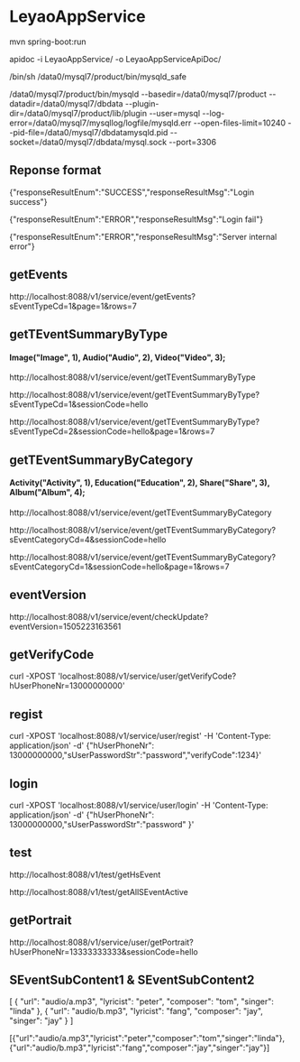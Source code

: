 # LeyaoAppService

mvn spring-boot:run

apidoc -i LeyaoAppService/ -o LeyaoAppServiceApiDoc/

/bin/sh /data0/mysql7/product/bin/mysqld_safe

/data0/mysql7/product/bin/mysqld --basedir=/data0/mysql7/product --datadir=/data0/mysql7/dbdata --plugin-dir=/data0/mysql7/product/lib/plugin --user=mysql --log-error=/data0/mysql7/mysqllog/logfile/mysqld.err --open-files-limit=10240 --pid-file=/data0/mysql7/dbdatamysqld.pid --socket=/data0/mysql7/dbdata/mysql.sock --port=3306


## Reponse format
{"responseResultEnum":"SUCCESS","responseResultMsg":"Login success"}

{"responseResultEnum":"ERROR","responseResultMsg":"Login fail"}

{"responseResultEnum":"ERROR","responseResultMsg":"Server internal error"}

## getEvents
http://localhost:8088/v1/service/event/getEvents?sEventTypeCd=1&page=1&rows=7

## getTEventSummaryByType
#### Image("Image", 1), Audio("Audio", 2), Video("Video", 3);
http://localhost:8088/v1/service/event/getTEventSummaryByType

http://localhost:8088/v1/service/event/getTEventSummaryByType?sEventTypeCd=1&sessionCode=hello

http://localhost:8088/v1/service/event/getTEventSummaryByType?sEventTypeCd=2&sessionCode=hello&page=1&rows=7

## getTEventSummaryByCategory
#### Activity("Activity", 1), Education("Education", 2),  Share("Share", 3), Album("Album", 4);
http://localhost:8088/v1/service/event/getTEventSummaryByCategory

http://localhost:8088/v1/service/event/getTEventSummaryByCategory?sEventCategoryCd=4&sessionCode=hello

http://localhost:8088/v1/service/event/getTEventSummaryByCategory?sEventCategoryCd=1&sessionCode=hello&page=1&rows=7

## eventVersion
http://localhost:8088/v1/service/event/checkUpdate?eventVersion=1505223163561


## getVerifyCode
curl -XPOST 'localhost:8088/v1/service/user/getVerifyCode?hUserPhoneNr=13000000000'

## regist
curl -XPOST 'localhost:8088/v1/service/user/regist' -H 'Content-Type: application/json' -d' {"hUserPhoneNr": 13000000000,"sUserPasswordStr":"password","verifyCode":1234}'

## login
curl -XPOST 'localhost:8088/v1/service/user/login' -H 'Content-Type: application/json' -d' {"hUserPhoneNr": 13000000000,"sUserPasswordStr":"password" }'

## test
http://localhost:8088/v1/test/getHsEvent

http://localhost:8088/v1/test/getAllSEventActive

## getPortrait
http://localhost:8088/v1/service/user/getPortrait?hUserPhoneNr=13333333333&sessionCode=hello

## SEventSubContent1 & SEventSubContent2
[
    {
        "url": "audio/a.mp3",
        "lyricist": "peter",
        "composer": "tom",
        "singer": "linda"
    },
    {
        "url": "audio/b.mp3",
        "lyricist": "fang",
        "composer": "jay",
        "singer": "jay"
    }
]

[{"url":"audio/a.mp3","lyricist":"peter","composer":"tom","singer":"linda"},{"url":"audio/b.mp3","lyricist":"fang","composer":"jay","singer":"jay"}]